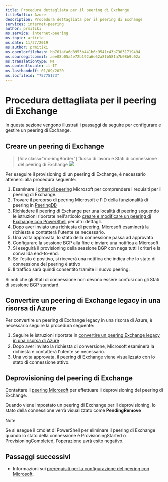 ```yaml
---
title: Procedura dettagliata per il peering di Exchange
titleSuffix: Azure
description: Procedura dettagliata per il peering di Exchange
services: internet-peering
author: prmitiki
ms.service: internet-peering
ms.topic: article
ms.date: 11/27/2019
ms.author: prmitiki
ms.openlocfilehash: bb761afa6d8953b441b6c9541c43b73031719494
ms.sourcegitcommit: aee08b05a4e72b192a6e62a8fb581a7b08b9c02a
ms.translationtype: MT
ms.contentlocale: it-IT
ms.lasthandoff: 01/09/2020
ms.locfileid: "75775173"
---
```

# <a name="exchange-peering-walkthrough"></a>Procedura dettagliata per il peering di Exchange

In questa sezione vengono illustrati i passaggi da seguire per configurare e gestire un peering di Exchange.

## <a name="create-an-exchange-peering"></a>Creare un peering di Exchange
> [!div class="mx-imgBorder"]
> flusso di lavoro e Stati di connessione del peering di Exchange ![](./media/exchange-peering.png)

Per eseguire il provisioning di un peering di Exchange, è necessario attenersi alla procedura seguente:
1. Esaminare i [criteri di peering](https://peering.azurewebsites.net/peering) Microsoft per comprendere i requisiti per il peering di Exchange.
1. Trovare il percorso di peering Microsoft e l'ID della funzionalità di peering in [PeeringDB](https://www.peeringdb.com/net/694)
1. Richiedere il peering di Exchange per una località di peering seguendo le istruzioni riportate nell'articolo [creare e modificare un peering di Exchange con PowerShell](howto-exchange-powershell.md) per altri dettagli.
1. Dopo aver inviato una richiesta di peering, Microsoft esaminerà la richiesta e contatterà l'utente se necessario.
1. Una volta approvata, lo stato della connessione passa ad approvato
1. Configurare la sessione BGP alla fine e inviare una notifica a Microsoft
1. Si eseguirà il provisioning della sessione BGP con nega tutti i criteri e la convalida end-to-end.
1. Se l'esito è positivo, si riceverà una notifica che indica che lo stato di connessione del peering è attivo
1. Il traffico sarà quindi consentito tramite il nuovo peering.

Si noti che gli Stati di connessione non devono essere confusi con gli Stati di sessione [BGP](https://en.wikipedia.org/wiki/Border_Gateway_Protocol) standard.

## <a name="convert-a-legacy-exchange-peering-to-azure-resource"></a>Convertire un peering di Exchange legacy in una risorsa di Azure
Per convertire un peering di Exchange legacy in una risorsa di Azure, è necessario seguire la procedura seguente:
1. Seguire le istruzioni riportate in [convertire un peering Exchange legacy in una risorsa di Azure](howto-legacy-exchange-powershell.md)
1. Dopo aver inviato la richiesta di conversione, Microsoft esaminerà la richiesta e contatterà l'utente se necessario.
1. Una volta approvata, il peering di Exchange viene visualizzato con lo stato di connessione attivo.

## <a name="deprovision-exchange-peering"></a>Deprovisioning del peering di Exchange
Contattare il [peering Microsoft](mailto:peering@microsoft.com) per effettuare il deprovisioning del peering di Exchange.

Quando viene impostato un peering di Exchange per il deprovisioning, lo stato della connessione verrà visualizzato come **PendingRemove**

> [!NOTE]
> Se si esegue il cmdlet di PowerShell per eliminare il peering di Exchange quando lo stato della connessione è ProvisioningStarted o ProvisioningCompleted, l'operazione avrà esito negativo.

## <a name="next-steps"></a>Passaggi successivi

* Informazioni sui [prerequisiti per la configurazione del peering con Microsoft](prerequisites.md).
